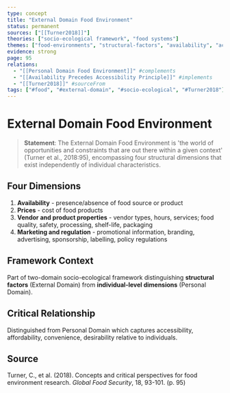 ```yaml
---
type: concept
title: "External Domain Food Environment"
status: permanent
sources: ["[[Turner2018]]"]
theories: ["socio-ecological framework", "food systems"]
themes: ["food-environments", "structural-factors", "availability", "accessibility"]
evidence: strong
page: 95
relations:
  - "[[Personal Domain Food Environment]]" #complements
  - "[[Availability Precedes Accessibility Principle]]" #implements
  - "[[Turner2018]]" #sourceFrom
tags: ["#food", "#external-domain", "#socio-ecological", "#Turner2018"]
---
```


# External Domain Food Environment

> **Statement**: The External Domain Food Environment is 'the world of opportunities and constraints that are out there within a given context' (Turner et al., 2018:95), encompassing four structural dimensions that exist independently of individual characteristics.

## Four Dimensions

1. **Availability** - presence/absence of food source or product
2. **Prices** - cost of food products
3. **Vendor and product properties** - vendor types, hours, services; food quality, safety, processing, shelf-life, packaging
4. **Marketing and regulation** - promotional information, branding, advertising, sponsorship, labelling, policy regulations

## Framework Context

Part of two-domain socio-ecological framework distinguishing **structural factors** (External Domain) from **individual-level dimensions** (Personal Domain).

## Critical Relationship

Distinguished from Personal Domain which captures accessibility, affordability, convenience, desirability relative to individuals.

## Source

Turner, C., et al. (2018). Concepts and critical perspectives for food environment research. *Global Food Security*, 18, 93-101. (p. 95)
